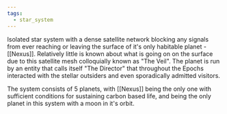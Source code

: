 ```yaml
---
tags:
  - star_system
---
```

Isolated star system with a dense satellite network blocking any signals from ever reaching or leaving the surface of it's only habitable planet - [[Nexus]]. Relatively little is known about what is going on on the surface due to this satellite mesh colloquially known as "The Veil". 
The planet is run by an entity that calls itself "The Director" that throughout the Epochs interacted with the stellar outsiders and even sporadically admitted visitors. 

The system consists of 5 planets, with [[Nexus]] being the only one with sufficient conditions for sustaining carbon based life, and being the only planet in this system with a moon in it's orbit.

